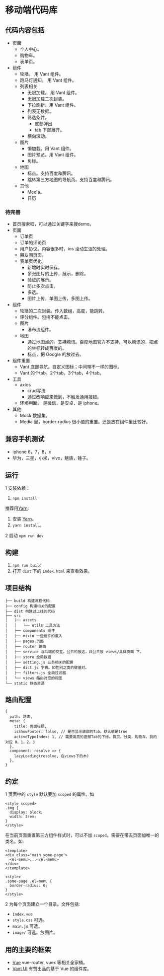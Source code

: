 # 移动端代码库
## 代码内容包括
* 页面
  * 个人中心。
  * 购物车。
  * 表单页。
* 组件
  * 轮播。 用 Vant 组件。
  * 跑马灯通知。 用 Vant 组件。
  * 列表相关
    * 无限加载。 用 Vant 组件。
    * 无限加载二次封装。
    * 下拉刷新。用 Vant 组件。
    * 列表无数据。
    * 筛选条件。
      * 底部弹出
      * tab 下部展开。
    * 横向滚动。
  * 图片
    * 懒加载。用 Vant 组件。
    * 图片预览。用 Vant 组件。
    * 角标。
  * 地图
    * 标点。支持百度和腾讯。
    * 跳转第三方地图的导航页。支持百度和腾讯。
  * 其他
    * Media。
    * 日历

### 待完善
* 首页搜索框，可以通过关键字来搜demo。
* 页面
  * 订单页
  * 订单的评论页
  * 用户协议。内容很多时，ios 滚动生涩的处理。
  * 朋友圈页面。
  * 表单页优化。
    * 新增时实时保存。
    * 多张图片的上传，展示，删除。
    * 验证的展示。
    * 防止多次点击。
    * 多选。
    * 图片上传，单图上传，多图上传。
* 组件
  * 轮播的二次封装。传入数组，高度，能跳转。
  * 评分组件。包括不能点击。
  * 图片
    * 瀑布流组件。
  * 地图
    * 通过地图点的。支持腾讯。百度地图官方不支持，可以腾讯的，把点的坐标转成百度的。
    * 标点，把 Google 的放过去。
* 组件重置
  * Vant 底部导航。自定义图标；中间带不一样的图标。
  * Vant 的个tab。2个tab，3个tab，4个tab。
* 工具
  * axios
    * crud写法
    * 通过改响应来做到，不触发通用报错。
  * 环境判断。 是微信，是安卓，是 iphone。
* 其他
  * Mock 数据集。
  * Media 里，border-radius 很小值的重置。还是放在组件里比较好。

## 兼容手机测试
* iphone 6，7，8，x
* 华为，三星，小米，vivo，魅族，锤子。

## 运行
1 安装依赖：  

1. `npm install`

推荐用[Yarn](https://yarnpkg.com/en/docs/install):
1. 安装 [Yarn](https://yarnpkg.com/en/docs/install)。
1. `yarn install`。

2 启动 `npm run dev`

## 构建
1. `npm run build`
1. 打开 `dist` 下的 `index.html` 来查看效果。

## 项目结构
```
├── build 构建流程代码
├── config 构建相关的配置
├── dist 构建过上线的代码
├── src
│   ├── assets 
│   │   └── utils 工具方法
│   ├── components 组件
│   ├── mixin 一些组件的混入
│   ├── pages 页面
│   ├── router 路由
│   ├── service 与后端的交互。公共的放这，非公共放 views/具体页面 下。
│   ├── store 全局数据
│   ├── setting.js 业务相关的配置
│   ├── dict.js 字典。如性别之类的键值对。
│   ├── filters.js 全局过滤器
│   └── views 路由对应的视图
└── static 静态资源
```

## 路由配置
```
{
  path: 路由,
  meta: {
    title: 页面标题, 
    isShowFooter: false, // 是否显示底部的Tab。默认值是true
    activeTypeIndex: 1, // 需要高亮的底部Tab的下标。首页，分类，购物车，我的 对应 0，1，2，3
  },
  component: resolve => {
    lazyLoading(resolve, 在views下的木)
  },
}
```

## 约定
1 页面中的 `style` 默认要加 `scoped` 的属性。如
```
<style scoped>
.img {
  display: block;
  width: 3rem;
}
</style>
```

在当前页面重置第三方组件样式时，可以不加 `scoped`。需要在带去页面加唯一的类名。如:  

```
<template>
<div class="main some-page">
  <el-menu>...</el-menu>
</div>
</template>

<style>
.some-page .el-menu {
  border-radius: 0;
}
</style>
```

2 为每个页面建立一个目录。文件包括:
* `Index.vue` 
* `style.css` 可选。
* `main.js` 可选。
* `image/` 可选。放图片。

## 用的主要的框架
* [Vue](http://vuejs.org/) vue-router, vuex 等相关全家桶。
* [Vant UI](https://www.youzanyun.com/zanui/vant#/zh-CN/component/intro) 有赞出品的基于 Vue 的组件库。